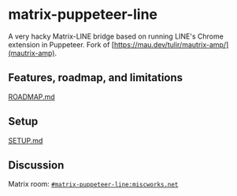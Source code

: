 # matrix-puppeteer-line
A very hacky Matrix-LINE bridge based on running LINE's Chrome extension in Puppeteer.
Fork of [https://mau.dev/tulir/mautrix-amp/](mautrix-amp).

## Features, roadmap, and limitations
[ROADMAP.md](ROADMAP.md)

## Setup
[SETUP.md](SETUP.md)

## Discussion
Matrix room: [`#matrix-puppeteer-line:miscworks.net`](https://matrix.to/#/#matrix-puppeteer-line:miscworks.net)
